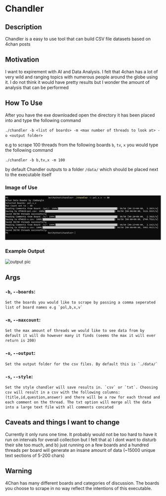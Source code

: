 # Chandler

## Description
Chandler is a easy to use tool that can build CSV file datasets based on 4chan posts

## Motivation
I want to expirement with AI and Data Analysis. I felt that 4chan has a lot of very wild and ranging topics with numerous people around the globe using it. I do not think it would have pretty results but I wonder the amount of analysis that can be performed 

## How To Use
After you have the exe downloaded open the directory it has been placed into and type the following command

`./chandler -b <list of boards> -m <max number of threads to look at> -o <output folder>`

e.g to scrape 100 threads from the following boards `b`, `tv`, `x` you would type the following command

`./chandler -b b,tv,x -m 100`

by default Chandler outputs to a folder `/data/` which should be placed next to the executable itself 

### Image of Use
![Image of it Working](image.png)

### Example Output

![output pic](https://i.imgur.com/zd8siXr.png)

## Args

### `-b`, `--boards`:
    Set the boards you would like to scrape by passing a comma seperated list of board names e.g `pol,b,x,v`

### `-m`, `--maxcount`:
    Set the max amount of threads we would like to see data from by default it will do however many it finds (seems the max it will ever return is 200)

### `-o`, `--output`:
    Set the output folder for the csv files. By default this is `./data/`

### `-s`, `--style`:
    Set the style chandler will save results in. `csv` or `txt`. Choosing csv will result in a csv with the following columns: (title,id,question,answer) and there will be a row for each thread and each comment on the thread. The txt option will merge all the data into a large text file with all comments concated

## Caveats and things I want to change

Currently it only runs one time. It probably would not be too hard to have it run on intervals for overall collection but I felt that a) I dont want to disturb their site too much, and b) just running on a few boards and a hundred threads per board will generate an insane amount of data (~15000 unique text sections of 5-200 chars)


## Warning

4Chan has many different boards and categories of discussion. The boards you choose to scrape in no way reflect the intentions of this executable.